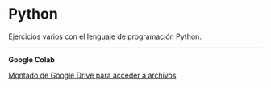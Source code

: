 # Python
Ejercicios varios con el lenguaje de programación Python. 

---
**Google Colab**

[Montado de Google Drive para acceder a archivos](montar_gdrive_cambiar_dirtrab.py)

